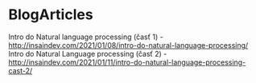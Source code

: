 # BlogArticles

Intro do Natural language processing (časť 1) - http://insaindev.com/2021/01/08/intro-do-natural-language-processing/
Intro do Natural Language processing (časť 2) - http://insaindev.com/2021/01/11/intro-do-natural-language-processing-cast-2/ 
